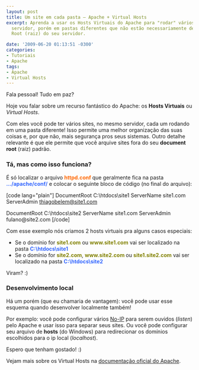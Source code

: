 ```yaml
---
layout: post
title: Um site em cada pasta – Apache + Virtual Hosts
excerpt: Aprenda a usar os Hosts Virtuais do Apache para "rodar" vários sites no mesmo
  servidor, porém em pastas diferentes que não estão necessariamente dentro da Document
  Root (raiz) do seu servidor.

date: '2009-06-20 01:13:51 -0300'
categories:
- Tutoriais
- Apache
tags:
- Apache
- Virtual Hosts
---
```

<p>Fala pessoal! Tudo em paz?</p>
<p>Hoje vou falar sobre um recurso fantástico do Apache: os <strong>Hosts Virtuais</strong> ou <em>Virtual Hosts</em>.</p>
<p>Com eles você pode ter vários sites, no mesmo servidor, cada um rodando em uma pasta diferente! Isso permite uma melhor organização das suas coisas e, por que não, mais segurança pros seus sistemas. Outro detalhe relevante é que ele permite que você arquive sites fora do seu <strong>document root</strong> (raiz) padrão.</p>
<h3>Tá, mas como isso funciona?</h3>
<p>É só localizar o arquivo <span style="color: #ff6600;"><strong>httpd.conf </strong></span>que geralmente fica na pasta <span style="color: #3366ff;"><strong>.../apache/conf/</strong></span> e colocar o seguinte bloco de código (no final do arquivo):</p>

[code lang="plain"]
<VirtualHost site1.com www.site.com>
	DocumentRoot C:\htdocs\site1
	ServerName site1.com
	ServerAdmin thiagobelem@site1.com
</VirtualHost></p>
<p><VirtualHost site2.com www.site2.com site1.site2.com>
	DocumentRoot C:\htdocs\site2
	ServerName site1.com
	ServerAdmin fulano@site2.com
</VirtualHost>
[/code]

<p>Com esse exemplo nós criamos 2 hosts virtuais pra alguns casos especiais:</p>
<ul>
<li>Se o domínio for <span style="color: #808000;"><strong>site1.com</strong></span> ou <span style="color: #808000;"><strong>www.site1.com</strong></span> vai ser localizado na pasta <strong><span style="color: #3366ff;">C:\htdocs\site1</span></strong></li>
<li><strong></strong>Se o domínio for <span style="color: #808000;"><strong>site2.com</strong></span>, <span style="color: #808000;"><strong>www.site2.com </strong></span>ou <span style="color: #808000;"><strong>site1.site2.com</strong></span> vai ser localizado na pasta <strong><span style="color: #3366ff;">C:\htdocs\site2</span></strong></li>
</ul>
<p>Viram? :)</p>
<h3>Desenvolvimento local</h3>
<p>Há um porém (que eu chamaria de vantagem): você pode usar esse esquema quando desenvolver localmente também!</p>
<p>Por exemplo: você pode configurar vários <a href="http://www.no-ip.com/" target="_blank">No-IP</a> para serem ouvidos (<em>listen</em>) pelo Apache e usar isso para separar seus sites. Ou você pode configurar seu arquivo de <strong>hosts</strong> (do Windows) para redirecionar os domínios escolhidos para o ip local (<em>localhost</em>).</p>
<p>Espero que tenham gostado! :)</p>
<p>Vejam mais sobre os Virtual Hosts na <a href="http://httpd.apache.org/docs/2.0/mod/core.html#virtualhost" target="_blank">documentação oficial do Apache</a>.</p>
